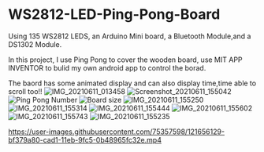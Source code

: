 # WS2812-LED-Ping-Pong-Board
Using 135 WS2812 LEDS, an Arduino Mini board, a Bluetooth Module,and a DS1302 Module.

In this project, I use Ping Pong to cover the wooden board, use MIT APP INVENTOR to bulid my own android app to control the borad.

The baord has some animated display and can also display time,time able to scroll too!!
![IMG_20210611_013458](https://user-images.githubusercontent.com/75357598/121655079-eb9ee700-cad0-11eb-8b81-7881bab827aa.jpg)
![Screenshot_20210611_155042](https://user-images.githubusercontent.com/75357598/121654450-51d73a00-cad0-11eb-8cdc-119381321f55.jpg)
![Ping Pong Number](https://user-images.githubusercontent.com/75357598/121654973-d4f89000-cad0-11eb-8df4-7e1e9c1c95a8.png)
![Board size](https://user-images.githubusercontent.com/75357598/121654949-d1fd9f80-cad0-11eb-9d2b-ef902ffff1f2.png)
![IMG_20210611_155250](https://user-images.githubusercontent.com/75357598/121655000-db870780-cad0-11eb-9ec6-7bebcf2b6646.jpg)
![IMG_20210611_155314](https://user-images.githubusercontent.com/75357598/121655031-e0e45200-cad0-11eb-90a5-a70b26961c38.jpg)
![IMG_20210611_155444](https://user-images.githubusercontent.com/75357598/121655044-e3df4280-cad0-11eb-9d6d-7edd42022937.jpg)
![IMG_20210611_155602](https://user-images.githubusercontent.com/75357598/121655055-e6419c80-cad0-11eb-8ceb-883dae8c9f3f.jpg)
![IMG_20210611_155743](https://user-images.githubusercontent.com/75357598/121655064-e93c8d00-cad0-11eb-99fc-d63a31ee0954.jpg)
![IMG_20210611_155235](https://user-images.githubusercontent.com/75357598/121655100-ee99d780-cad0-11eb-9ed4-a95d23f6ca66.jpg)


https://user-images.githubusercontent.com/75357598/121656129-bf379a80-cad1-11eb-9fc5-0b48965fc32e.mp4
